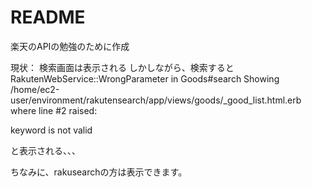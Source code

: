 # README
楽天のAPIの勉強のために作成

現状：
検索画面は表示される
しかしながら、検索すると
RakutenWebService::WrongParameter in Goods#search
Showing /home/ec2-user/environment/rakutensearch/app/views/goods/_good_list.html.erb where line #2 raised:

keyword is not valid

と表示される、、、

ちなみに、rakusearchの方は表示できます。